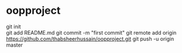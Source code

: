 # oopproject
git init<br>
git add README.md
git commit -m "first commit"
git remote add origin https://github.com/thabsheerhussain/oopproject.git
git push -u origin master
